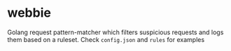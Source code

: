 # webbie

Golang request pattern-matcher which filters suspicious requests and logs them based on a ruleset. Check `config.json` and `rules` for examples